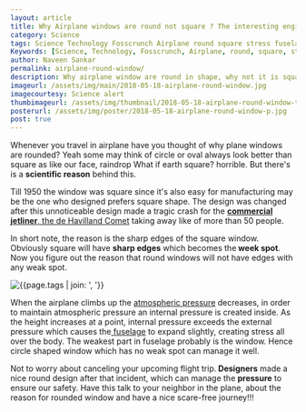 ```yaml
---
layout: article
title: Why Airplane windows are round not square ? The interesting engineering explanation.
category: Science
tags: Science Technology Fosscrunch Airplane round square stress fuselage window atmospheric-pressure internal-pressure 
Keywords: [Science, Technology, Fosscrunch, Airplane, round, square, stress, fuselage, window, atmospheric-pressure, internal-pressure ]
author: Naveen Sankar
permalink: airplane-round-window/
description: Why airplane window are round in shape, why not it is square in shape? there is a scientific reason behind this design concept. Explore the blog to know more.
imageurl: /assets/img/main/2018-05-18-airplane-round-window.jpg
imagecourtesy: Science alert
thumbimageurl: /assets/img/thumbnail/2018-05-18-airplane-round-window-t.jpg
posterurl: /assets/img/poster/2018-05-18-airplane-round-window-p.jpg
post: true
---
```

 <p>
<span class="first-letter">W</span>henever you travel in airplane have you thought of why plane windows are rounded? Yeah some may think of circle or oval always look better than square as like our face, raindrop What if earth square? horrible. But there's is a <strong>scientific reason</strong> behind this.</p>
<p>Till 1950 the window was square since it's also easy for manufacturing may be the one who designed prefers square shape. The design was changed after this unnoticeable design made a tragic crash for the <a href="https://en.wikipedia.org/wiki/De_Havilland_Comet"><strong>commercial jetliner</strong></a><a href="https://en.wikipedia.org/wiki/De_Havilland_Comet">, the de Havilland Comet</a> taking away like of more than 50 people.</p>
<p>In short note, the reason is the sharp edges of the square window. Obviously square will have <strong>sharp edges</strong> which becomes the<strong> week spot</strong>. Now you figure out the reason that round windows will not have edges with any weak spot.</p><div class="article-main-img artimg2">
	<img src="{{ site.baseurl }}/assets/img/main/2018-05-18-airplane-round-window-01.jpg" alt="{{page.tags | join: ', '}}" />
</div><p>When the airplane climbs up the <a href="https://en.wikipedia.org/wiki/Atmospheric_pressure">atmospheric pressure</a> decreases, in order to maintain atmospheric pressure an internal pressure is created inside. As the height increases at a point, internal pressure exceeds the external pressure which causes the<a href="https://en.wikipedia.org/wiki/Fuselage"> fuselage</a> to expand slightly, creating stress all over the body. The weakest part in fuselage probably is the window. Hence circle shaped window which has no weak spot can manage it well.</p>
<p>Not to worry about canceling your upcoming flight trip.<strong> Designers</strong> made a nice round design after that incident, which can manage the <strong>pressure</strong> to ensure our safety. Have this talk to your neighbor in the plane, about the reason for rounded window and have a nice scare-free journey!!!</p>
